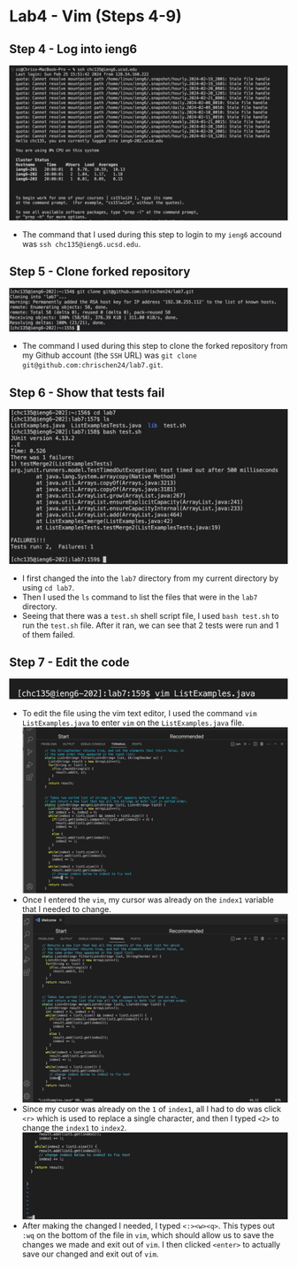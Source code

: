 # **Lab4 - Vim (Steps 4-9)**
## **Step 4 - Log into ieng6**
![Image](sshlogin.png)
- The command that I used during this step to login to my `ieng6` accound was `ssh chc135@ieng6.ucsd.edu`.

## **Step 5 - Clone forked repository**
![Image](gitclone.png)
- The command I used during this step to clone the forked repository from my Github account (the `SSH` URL) was `git clone git@github.com:chrischen24/lab7.git`.

## **Step 6 - Show that tests fail**
![Image](testfail.png)
- I first changed the into the `lab7` directory from my current directory by using `cd lab7`.
- Then I used the `ls` command to list the files that were in the `lab7` directory.
- Seeing that there was a `test.sh` shell script file, I used `bash test.sh` to run the `test.sh` file. After it ran, we can see that 2 tests were run and 1 of them failed.

## **Step 7 - Edit the code**
![Image](vim.png)
- To edit the file using the vim text editor, I used the command `vim ListExamples.java` to enter `vim` on the `ListExamples.java` file.
![Image](indexorig.png)
- Once I entered the `vim`, my cursor was already on the `index1` variable that I needed to change.
![Image](indexfixed.png)
- Since my cusor was already on the `1` of `index1`, all I had to do was click `<r>` which is used to replace a single character, and then I typed `<2>` to change the `index1` to `index2`.
![Image](wq.png)
- After making the changed I needed, I typed `<:><w><q>`. This types out `:wq` on the bottom of the file in `vim`, which should allow us to save the changes we made and exit out of `vim`. I then clicked `<enter>` to actually save our changed and exit out of `vim`.


